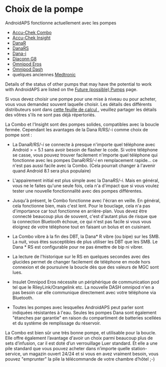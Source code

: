 # Choix de la pompe

AndroidAPS fonctionne actuellement avec les pompes

* [Accu-Chek Combo](../Configuration/Accu-Chek-Combo-Pump.md)
* [Accu-Chek Insight](../Configuration/Accu-Chek-Insight-Pump.md)
* [DanaR](../Configuration/DanaR-Insulin-Pump.md)
* [DanaRS](../Configuration/DanaRS-Insulin-Pump.md)
* [Dana-i](../Configuration/DanaRS-Insulin-Pump.md)
* [Diaconn G8 ](../Configuration/DiaconnG8.rst)
* [Omnipod Eros](../Configuration/OmnipodEros.rst)
* [Omnipod Dash](../Configuration/OmnipodDASH.md)
* quelques anciennes [Medtronic](../Configuration/MedtronicPump.md)

Details of the status of other pumps that may have the potential to work with AndroidAPS are listed on the [Future (possible) Pumps](Future-possible-Pump-Drivers.md) page.

Si vous devez choisir une pompe pour une mise à niveau ou pour acheter, vous vous demandez souvent laquelle choisir. Les détails des différents distributeurs sont dans [ cette feuille de calcul ](https://drive.google.com/open?id=1CRfmmjA-0h_9nkRViP3J9FyflT9eu-a8HeMrhrKzKz0), veuillez partager les détails des vôtres s'ils ne sont pas déjà répertoriés.

La Combo et l'Insight sont des pompes solides, compatibles avec la boucle fermée. Cependant les avantages de la Dana R/RS/-i comme choix de pompe sont :

* La Dana*R/RS/-i* se connecte à presque n'importe quel téléphone avec Android > = 5.1 sans avoir besoin de flasher le code. Si votre téléphone se casse, vous pouvez trouver facilement n'importe quel téléphone qui fonctionne avec les pompes Dana*R/RS/-i* en remplacement rapide... ce n'est pas aussi facile avec la Combo. (Cela pourrait changer à l'avenir quand Android 8.1 sera plus populaire)

* L'appairement initial est plus simple avec la Dana*RS/-i*. Mais en général, vous ne le faites qu'une seule fois, cela n'a d'impact que si vous voulez tester une nouvelle fonctionnalité avec des pompes différentes.

* Jusqu'à présent, le Combo fonctionne avec l'écran en veille. En général, cela fonctionne bien, mais c'est lent. Pour le bouclage, cela n'a pas d'importance car tout fonctionne en arrière-plan. Vous devez être connecté beaucoup plus de souvent, c'est d'autant plus de risque que la connection Bluetooth échoue, ce qui n'est pas facile si vous vous éloignez de votre téléphone tout en faisant un bolus et en cuisinant.

* La Combo vibre à la fin des DBT, la Dana* R vibre (ou bipe) sur les SMB. La nuit, vous êtes susceptibles de plus utiliser les DBT que les SMB. Le Dana * RS est configurable pour ne pas émettre de bip ni vibrer.

* La lecture de l'historique sur le RS en quelques secondes avec des glucides permet de changer facilement de téléphone en mode hors connexion et de poursuivre la boucle dès que des valeurs de MGC sont lues.

* Insulet Omnipod Eros nécessite un périphérique de communication pod tel que le RileyLink/Orangelink etc. La nouvelle DASH omnipod n'en a pas besoin car elle communique directement avec votre téléphone via Bluetooth.

* Toutes les pompes avec lesquelles AndroidAPS peut parler sont indiquées résistantes à l'eau. Seules les pompes Dana sont également "étanches par garantie" en raison du compartiment de batteries scellées et du système de remplissage du réservoir.

La Combo est bien sûr une très bonne pompe, et utilisable pour la boucle. Elle offre également l’avantage d'avoir un choix parmi beaucoup plus de sets d’infusion, car il est doté d’un verrouillage Luer standard. Et elle a une pile standard que vous pouvez acheter dans n’importe quelle station-service, un magazin ouvert 24/24 et si vous en avez vraiment besoin, vous pouvez "emprunter" la pile la télécommande de votre chambre d’hôtel ;-)